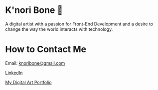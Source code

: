 # K'nori Bone 🦴

A digital artist with a passion for Front-End Development and a desire to change the way the world interacts with technology. 

# How to Contact Me

Email: knoribone@gmail.com

[LinkedIn]

[My Digital Art Portfolio]

  [LinkedIn]: <https://www.linkedin.com/in/knoribone/>
  [My Digital Art Portfolio]: <https://bonethugtheplug.com/>





<!--
**BoneCode/BoneCode** is a ✨ _special_ ✨ repository because its `README.md` (this file) appears on your GitHub profile.

Here are some ideas to get you started:

- 🔭 I’m currently working on ...
- 🌱 I’m currently learning ...
- 👯 I’m looking to collaborate on ...
- 🤔 I’m looking for help with ...
- 💬 Ask me about ...
- 📫 How to reach me: ...
- 😄 Pronouns: He/Him
- ⚡ Fun fact: I played College Football for 4 years. 
-->

